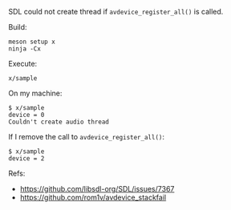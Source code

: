 SDL could not create thread if `avdevice_register_all()` is called.

Build:

```
meson setup x
ninja -Cx
```

Execute:

```
x/sample
```

On my machine:

```console
$ x/sample
device = 0
Couldn't create audio thread
```

If I remove the call to `avdevice_register_all()`:

```
$ x/sample
device = 2
```

Refs:
 - <https://github.com/libsdl-org/SDL/issues/7367>
 - <https://github.com/rom1v/avdevice_stackfail>
